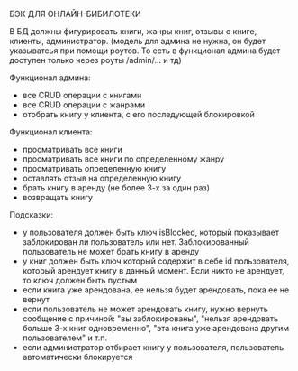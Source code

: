 БЭК ДЛЯ ОНЛАЙН-БИБИЛОТЕКИ

В БД должны фигурировать книги, жанры книг, отзывы о книге, клиенты, администратор. (модель для админа не нужна, он будет указыватсья при помощи роутов. То есть в функционал админа будет доступен только через роуты /admin/… и тд)

Функционал админа:

 - все CRUD операции с книгами
 - все CRUD операции с жанрами
 - отобрать книгу у клиента, с его последующей блокировкой


Функционал клиента:

 - просматривать все книги
 - просматривать все книги по определенному жанру
 - просматривать определенную книгу
 - оставлять отзыв на определенную книгу
 - брать книгу в аренду (не более 3-х за один раз)
 - возвращать книгу
 

Подсказки:

 - у пользователя должен быть ключ isBlocked, который показывает заблокирован ли пользователь или нет. Заблокированный пользователь не может брать книгу в аренду
 - у книг должен быть ключ который содержит в себе id пользователя, который арендует книгу в данный момент. Если никто не арендует, то ключ должен быть пустым
 - если книга уже арендована, ее нельзя будет арендовать, пока ее не вернут
 - если пользователь не может арендовать книгу, нужно вернуть сообщение с причиной: "вы заблокированы", "нельзя арендовать больше 3-х книг одновременно", "эта книга уже арендована другим пользователем" и т.п.
 - если администратор отбирает книгу у пользователя, пользователь автоматически блокируется
